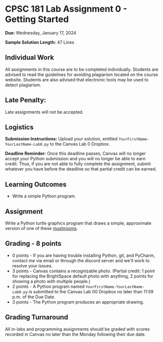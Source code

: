 # CPSC 181 Lab Assignment 0 - Getting Started

**Due:** Wednesday, January 17, 2024

**Sample Solution Length:** 47 Lines

## Individual Work

All assignments in this course are to be completed individually. Students are advised to read the guidelines for avoiding plagiarism located on the course website. Students are also advised that electronic tools may be used to detect plagiarism.

## Late Penalty:

Late assignments will not be accepted.

## Logistics

**Submission Instructions:** Upload your solution, entitled `YourFirstName-YourLastName-Lab0.py` to the Canvas Lab 0 Dropbox.

**Deadline Reminder:** Once this deadline passes, Canvas will no longer accept your Python submission and you will no longer be able to earn credit. Thus, if you are not able to fully complete the assignment, submit whatever you have before the deadline so that partial credit can be earned.

## Learning Outcomes

- Write a simple Python program.

## Assignment

Write a Python turtle graphics program that draws a simple, approximate version of one of these [mushrooms](https://www.shihoriobata.com/blog/easy-mushroom-drawing-ideas/).

## Grading - 8 points

- 0 points - If you are having trouble installing Python, git, and PyCharm, contact me via email or through the discord server and we'll work to resolve your issues.
- 3 points - Canvas contains a recognizable photo.
  (Partial credit: 1 point for replacing the BrightSpace default photo with anything, 2 points for showing a photo with multiple people.)
- 2 points - A Python program named `YourFirstName-YourLastName-Lab0.py` is submitted to the Canvas Lab 00 Dropbox no later than 11:59 p.m. of the Due Date.
- 3 points - The Python program produces an appropriate drawing.

## Grading Turnaround

All in-labs and programming assignments should be graded with scores recorded in Canvas no later than the Monday following their due date.

